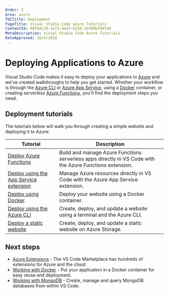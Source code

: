 ```yaml
---
Order: 2
Area: azure
TOCTitle: Deployment
PageTitle: Visual Studio Code Azure Tutorials
ContentId: 90f8dc30-1e71-4ea7-8230-2bf09bfb97d4
MetaDescription: Visual Studio Code Azure Tutorials
DateApproved: 10/4/2018
---
```

# Deploying Applications to Azure

Visual Studio Code makes it easy to deploy your applications to [Azure](https://azure.microsoft.com) and we've created walkthroughs to help you get started. Whether your workflow is through the [Azure CLI](https://docs.microsoft.com/cli/azure) or [Azure App Service](https://azure.microsoft.com/services/app-service), using a [Docker](https://www.docker.com) container, or creating serverless [Azure Functions](https://azure.microsoft.com/services/functions/), you'll find the deployment steps you need.

## Deployment tutorials

The tutorials below will walk you through creating a simple website and deploying it to Azure:

Tutorial | Description
--- | ---
[Deploy Azure Functions](/tutorials/functions-extension/getting-started) | Build and manage Azure Functions serverless apps directly in VS Code with the Azure Functions extension.
[Deploy using the App Service extension](/tutorials/app-service-extension/getting-started) | Manage Azure resources directly in VS Code with the Azure App Service extension.
[Deploy using Docker](/tutorials/docker-extension/getting-started) | Deploy your website using a Docker container.
[Deploy using the Azure CLI](/tutorials/nodejs-deployment/getting-started) | Create, deploy, and update a website using a terminal and the Azure CLI.
[Deploy a static website](/tutorials/static-website/getting-started) | Create, deploy, and update a static website on Azure Storage.

## Next steps

* [Azure Extensions](/docs/azure/extensions.md) - The VS Code Marketplace has hundreds of extensions for Azure and the cloud.
* [Working with Docker](/docs/azure/docker.md) - Put your application in a Docker container for easy reuse and deployment.
* [Working with MongoDB](/docs/azure/mongodb.md) - Create, manage and query MongoDB databases from within VS Code.